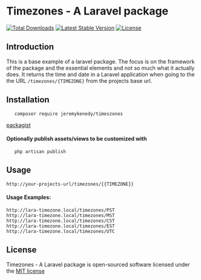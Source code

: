 # Timezones - A Laravel package

[![Total Downloads](https://poser.pugx.org/jeremykenedy/timezones/d/total.svg)](https://packagist.org/packages/jeremykenedy/timezones)
[![Latest Stable Version](https://poser.pugx.org/jeremykenedy/timezones/v/stable.svg)](https://packagist.org/packages/jeremykenedy/timezones)
[![License](https://poser.pugx.org/jeremykenedy/timezones/license.svg)](https://packagist.org/packages/jeremykenedy/timezones)

## Introduction

This is a base example of a laravel package. The focus is on the framework of the package and the essential elements and not so much what it actually does. It returns the time and date in a Laravel application when going to the the URL `/timezones/{TIMEZONE}` from the projects base url.

## Installation
```
   composer require jeremykenedy/timeszones
```
[packagist](https://packagist.org/packages/jeremykenedy/timezones)

#### Optionally publish assets/views to be customized with
```
   php artisan publish
```

## Usage

```
http://your-projects-url/timezones/{{TIMEZONE}}
```
#### Usage Examples:
```
http://lara-timezone.local/timezones/PST
http://lara-timezone.local/timezones/MST
http://lara-timezone.local/timezones/CST
http://lara-timezone.local/timezones/EST
http://lara-timezone.local/timezones/UTC
```

## License

Timezones - A Laravel package is open-sourced software licensed under the [MIT license](http://opensource.org/licenses/MIT)

